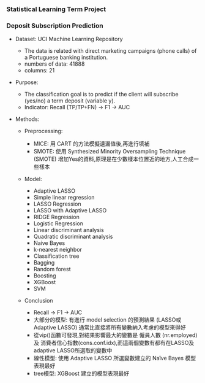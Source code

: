 ### Statistical Learning Term Project
### Deposit Subscription Prediction

* Dataset: UCI Machine Learning Repository
  * The data is related with direct marketing campaigns (phone calls) of a Portuguese banking institution.
  * numbers of data: 41888 
  * columns: 21

* Purpose:
  * The classification goal is to predict if the client will subscribe (yes/no) a term deposit (variable y).
  * Indicator: Recall (TP/TP+FN) → F1 → AUC
  
* Methods: 
  * Preprocessing: 
    * MICE: 用 CART 的方法模擬遺漏值後,再進行填補
    * SMOTE: 使用 Synthesized Minority Oversampling Technique (SMOTE) 增加Yes的資料,原理是在少數樣本位置近的地方,人工合成一些樣本
  * Model:
    * Adaptive LASSO
    * Simple linear regression
    * LASSO Regression
    * LASSO with Adaptive LASSO
    * RIDGE Regression
    * Logistic Regression
    * Linear discriminant analysis
    * Quadratic discriminant analysis 
    * Naive Bayes
    * k-nearest neighbor 
    * Classification tree 
    * Bagging
    * Random forest
    * Boosting 
    * XGBoost 
    * SVM
    
  * Conclusion
    * Recall → F1 → AUC
    * 大部分的模型: 有進行 model selection 的預測結果 (LASSO或Adaptive LASSO) 通常比直接將所有變數納入考慮的模型來得好
    * 從vip()函數可發現,對結果影響最大的變數是 僱員人數 (nr.employed) 及 消費者信心指數(cons.conf.idx),而這兩個變數有都有在LASSO及adaptive LASSO所選取的變數中 
    * 線性模型: 使用 Adaptive LASSO 所選變數建立的 Naïve Bayes 模型表現最好
    * tree模型: XGBoost 建立的模型表現最好
